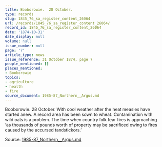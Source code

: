 ```yaml
---
title: Booborowie.  28 October.
type: records
slug: 1845_76_sa_register_content_26064
url: /records/1845_76_sa_register_content_26064/
record_id: 1845_76_sa_register_content_26064
date: '1874-10-31'
date_display: null
volume: null
issue_number: null
page: '7'
article_type: news
issue_reference: 31 October 1874, page 7
people_mentioned: []
places_mentioned:
- Booborowie
topics:
- agriculture
- health
- fire
source_document: 1985-87_Northern__Argus.md
---
```


Booborowie.  28 October.  With cool weather after the heat measles have started anew.  A record area has been sown to wheat.  Contamination with wild oats is a problem.  The time when country folk fear fires is approaching ‘as thousands of pounds worth of property may be sacrificed owing to fires caused by the accursed tandstickors.’

Source: [1985-87_Northern__Argus.md](/downloads/markdown/1985-87_Northern__Argus.md)
